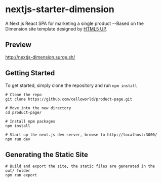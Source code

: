 # nextjs-starter-dimension
A Next.js React SPA for marketing a single product
--Based on the Dimension site template designed by [HTML5 UP](https://html5up.net/dimension).

## Preview

http://nextjs-dimension.surge.sh/

## Getting Started

To get started, simply clone the repository and run `npm install`

```
# Clone the repo
git clone https://github.com/celloworld/product-page.git

# Move into the new directory
cd product-page/

# Install npm packages
npm install

# Start up the next.js dev server, browse to http://localhost:3000/
npm run dev
```

## Generating the Static Site

```
# Build and export the site, the static files are generated in the out/ folder
npm run export
```
